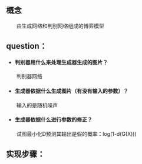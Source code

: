 ## 概念
　　由生成网络和判别网络组成的博弈模型


## question：
- #### 判别器用什么来处理生成器生成的图片？
　　判别器网络

- #### 生成器依据什么生成图片（有没有输入的参数）？
　　输入的是随机噪声
 
- #### 生成器依据什么进行参数的修正？
　　试图最小化D预测其输出是假的概率：log(1-d(G(X)))

## 实现步骤：